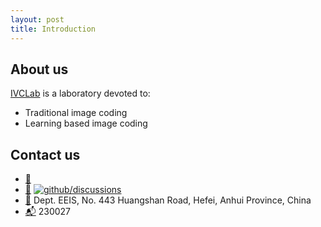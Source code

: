 ```yaml
---
layout: post
title: Introduction
---
```


## About us

[IVCLab](https://ustc-ivclab.github.io) is a laboratory devoted to:

- Traditional image coding
- Learning based image coding


## Contact us

- [:e-mail:](mailto:dongeliu@mail.ustc.edu.cn)
- [:speech_balloon:](https://github.com/ustc-ivclab/.github/discussions) [![github/discussions](https://shields.io/github/discussions/ustc-ivclab/.github)](https://github.com/ustc-ivclab/.github/discussions)
- [:office:](https://ustc.edu.cn/) Dept. EEIS, No. 443 Huangshan Road, Hefei,
 Anhui Province, China
- [:mailbox_with_mail:](https://ustc.edu.cn/) 230027
